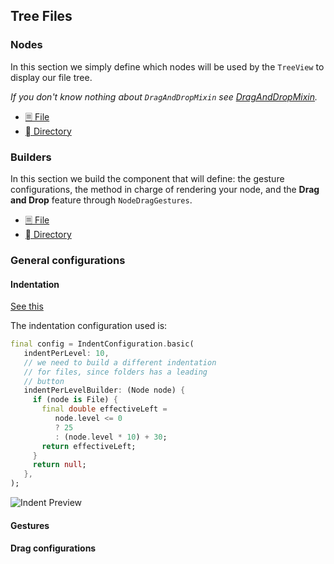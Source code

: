 ## Tree Files

### Nodes 

In this section we simply define which nodes will be used by the `TreeView` to display our file tree.

_If you don't know nothing about `DragAndDropMixin` see [DragAndDropMixin](https://github.com/Novident/novident-tree-view/blob/master/doc/nodes.md#Drag-and-Drop-capibility)._

* [🗏 File](https://github.com/Novident/novident-tree-view/blob/master/doc/recipes/tree_file/nodes_declaration.md#-file)
* [ Directory](https://github.com/Novident/novident-tree-view/blob/master/doc/recipes/tree_file/nodes_declaration.md#-directory)

### Builders

In this section we build the component that will define: the gesture configurations, the method in charge of rendering your node, and the **Drag and Drop** feature through `NodeDragGestures`.

* [🗏 File](https://github.com/Novident/novident-tree-view/blob/master/doc/recipes/tree_file/file_builder_declaration.md)
* [ Directory](https://github.com/Novident/novident-tree-view/blob/master/doc/recipes/tree_file/directory_builder_declaration.md)

### General configurations

#### Indentation

[See this](https://github.com/Novident/novident-tree-view/doc/recipes/tree_file/tree_configuration.md)

The indentation configuration used is:

```dart
final config = IndentConfiguration.basic(
   indentPerLevel: 10,
   // we need to build a different indentation
   // for files, since folders has a leading
   // button
   indentPerLevelBuilder: (Node node) {
     if (node is File) {
       final double effectiveLeft =
          node.level <= 0 
          ? 25 
          : (node.level * 10) + 30;
       return effectiveLeft;
     }
     return null;
   },
);
```

![Indent Preview](https://github.com/user-attachments/assets/2f40d4f7-e47f-4bc6-95be-498b842302ab)

#### Gestures

#### Drag configurations
